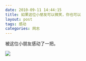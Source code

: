```yaml
---
date: 2010-09-11 14:44:15
title: 如果这位小朋友可以微笑，你也可以
layout: post
tags: 感动
categories: 网志
---
```

被这位小朋友感动了一把。

![](http://lh4.ggpht.com/_JkjZvHYNoXw/TJ47WSMQeKI/AAAAAAABGEw/u8dX-31z12o/s800/smilekid.jpg)
